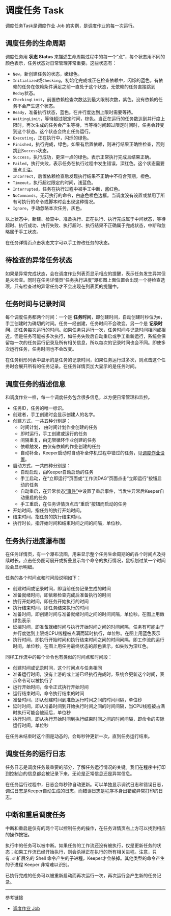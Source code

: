 # 调度任务 Task

调度任务Task是调度作业 Job 的实例，是调度作业的每一次运行。

## 调度任务的生命周期

调度任务用 **状态 Status** 来描述生命周期过程中的每一个“点”，每个状态用不同的颜色表示，任务状态对日常管理非常重要。这些状态有：

* `New`，新创建任务的状态，嫩绿色。
* `Initialized`或`Checking`，初始化完成或正在检查依赖中，闪烁的蓝色。有依赖的任务在依赖条件满足之前一直处于这个状态，无依赖的任务直接跳到`Reday`状态。
* `CheckingLimit`，前置依赖检查次数达到最大限制次数，紫色。没有依赖的任务不会产生这个状态。
* `Ready`，准备执行状态，蓝色。在并行度达到上限时需要等待。
* `WaitingLimit`，等待超过限定时间，棕色。当正在运行的任务数达到并行度上限时，再次生成的任务会产生等待，当等待时间超过限定时间时，任务会转变到这个状态。这个状态会终止任务运行。
* `Executing`，正在执行中，闪烁的绿色。
* `Finished`，执行完成，绿色。如果有后置依赖，则进行结果正确性检查，否则跳到`Success`状态。
* `Success`，执行成功，更深一点的绿色。表示正常执行完成且结果正确。
* `Failed`，执行失败，表示任务在执行过程中发生错误，深红色。这个状态需要重点关注。
* `Incorrect`，后置依赖检查后发现执行结果不正确中不符合预期，橙色。
* `Timeout`，执行超过限定的时间，浅蓝色。
* `Interrupted`，任务在执行过程中被手工中断，酱红色。
* `NoCommands`，无可执行的命令，白底色橙色边框。当调度没有设置或禁用了所有可执行的命令或脚本时会出现这种情况。
* `Ignore`，手动忽略本次任务，灰色。

以上状态中，新建、检查中、准备执行、正在执行、执行完成属于中间状态，等待超时、执行成功、执行失败、执行超时、执行结果不正确属于完成状态，中断和忽略属于手工状态。

在任务详情页点击状态文字可以手工修改任务的状态。

## 待检查的异常任务状态

如果是异常完成状态，会在调度作业列表页显示相应的提醒，表示任务发生异常但是未检查。同时在任务详情页“任务执行进度”瀑布图上面位置会出现一个待检查选项，只有检查过的异常任务才不会出现在列表页的提醒中。

## 任务时间与记录时间

每个调度任务都两个时间：一个是 **任务时间**，即创建时间，自动创建时秒位为`0`，手工创建时为确切的时间。任务一经创建，任务时间不会改变。另一个是 **记录时间**，即任务每次运行的时间。如果任务只运行一次，任务时间与记录时间相同或相近。但是任务可能被多次执行，如任务失败后自动重启或手工重新运行，系统会保留每一次的任务运行记录及所有相关信息，所以每次的记录时间也会不同。即使多次运行任务，任务时间也不会改变。

在任务树形列表中显示的是任务的记录时间，如果任务运行过多次，则点击这个任务时会展开所有的任务记录。在任务详情页加大显示的是任务时间。

## 调度任务的描述信息

和调度作业一样，每一个调度任务包含很多信息，以方便日常管理和监控。

* 任务ID，任务的唯一标识。
* 创建者，手工创建时会显示创建人的名字。
* 创建方式，一共五种分别是：
    + 时间计划， 由时间计划作业创建的任务
    + 即时运行，手工创建或运行的任务
    + 间隔重复，由无限循环作业创建的任务
    + 依赖触发，由仅有依赖的作业创建的任务
    + 自动补全，Keeper启动时自动补全停机过程中错过的任务，见[调度作业设置](/keeper/job.md)。
* 启动方式，一共四种分别是：
    + 自动启动，由Keeper自动启动的任务
    + 手工启动，在“立即运行”页面或“工作流DAG”页面点击“立即运行”按钮启动的任务
    + 自动重启，在异常状态[“事件”](/keeper/event.md)中设置了重启事件，当发生异常后Keeper自动重启的任务
    + 手工重启，在任务详情页点击“重启”按钮而启动的任务
* 开始时间，指任务的执行开始时间。
* 结束时间，指任务的执行结束时间。
* 执行时长，指开始时间和结束时间之间的间隔，单位秒。

## 任务执行进度瀑布图

在任务详情页，有一个瀑布流图，用来显示整个任务生命周期的的各个时间点及持续时长。点击任务图可展开或折叠显示每个命令的执行情况，鼠标划过某一个时间段会显示明细。

任务的各个时间点和时间段说明如下：

* 创建时间或记录时间，即当前任务记录生成的时间
* 准备就绪时间，即依赖检查完成后准备执行的时间
* 执行开始时间，即任务开始执行的时间
* 执行结束时间，即任务结束执行的时间
* 准备时间，即创建时间与准备就绪时间之间的时间间隔，单位秒。在图上用嫩绿色表示
* 延搁时间，即准备就绪时间与执行开始时间之间的时间间隔，任务有可能由于并行度达到上限或CPU线程被点满而延时执行，单位秒。在图上用蓝色表示
* 执行时间，即执行开始时间和执行结束时间之间的时间间隔，即工作流的运行时间，单位秒。在图上用任务最终状态的颜色表示，如失败为深红色。

同样工作流中的每个命令也有类似的时间点和时间段：

* 创建时间或记录时间，这个时间点与任务相同
* 准备运行时间，没有上游的或上游已经执行完成时，系统会更新这个时间，表示命令可以被执行了
* 运行开始时间，命令正式执行开始时间
* 运行结束时间，命令执行结束的时间
* 准备时间，即从创建时间到准备运行时间之间的时间间隔，单位秒
* 延时时间，即从准备时间到开始执行时间之间的时间间隔，当CPU线程被占满时执行可能会被延后，单位秒
* 执行时间，即从执行开始时间到执行结束时间之间的时间间隔，即命令的实际运行时间，单位秒

在任务未结束时这个图是动态的，会每秒钟更新一次，直到任务运行结束。

## 调度任务的运行日志

任务日志是调度任务最重要的部分，了解任务运行情况的关键。我们在程序中打印到控制台的信息都会被记录下来，无论是正常信息还是异常信息。

在任务运行过程中，日志会每秒钟自动更新。可以单独显示调试日志和错误日志，调试日志是Keeper自动生成的日志，而错误日志是程序本身出错或异常打印的日志。


## 中断和重启调度任务

中断和重启是仅有的两个可以控制任务的操作，在任务详情页右上方可以找到相应的操作按钮。

执行中的任务可以被中断。如果任务的工作流还没有被执行，仅是更新任务的状态；如果工作流已经开始执行，则会杀掉正在执行的所有相关进程。注意，只有`.sh`扩展名的 Shell 命令产生的子进程，Keeper才会杀掉。其他类型的命令产生的子进程 Keeper 非常难以识别。

已执行完成的任务可以被重新启动而再次运行一次，再次运行会产生新的任务记录。


---
参考链接

* [调度作业 Job](/keeper/job.md)
